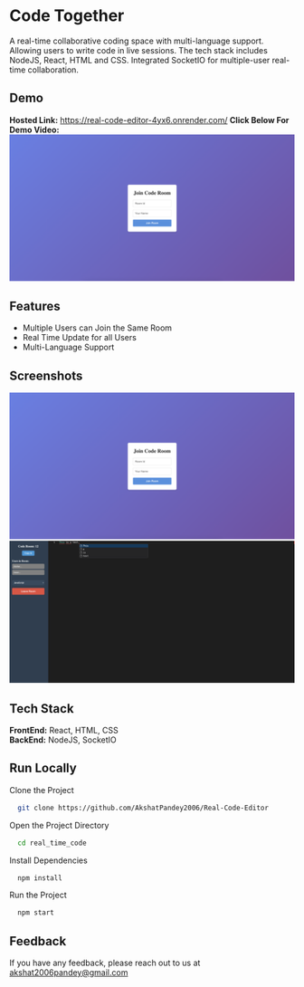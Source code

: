 
# Code Together

A real-time collaborative coding space with multi-language support. Allowing users to write code in live sessions. The tech stack includes NodeJS, React, HTML and CSS. Integrated SocketIO for multiple-user real-time collaboration.





## Demo

**Hosted Link:** https://real-code-editor-4yx6.onrender.com/
**Click Below For Demo Video:**
[![Video Link:](1.png)](https://www.youtube.com/watch?v=ldDBB1Ir6PM)
## Features

- Multiple Users can Join the Same Room
- Real Time Update for all Users
- Multi-Language Support


## Screenshots

![App Screenshot](./1.png)
![App Screenshot](./2.png)
## Tech Stack

**FrontEnd:** React, HTML, CSS  
**BackEnd:** NodeJS, SocketIO  

## Run Locally

Clone the Project

```bash
  git clone https://github.com/AkshatPandey2006/Real-Code-Editor
```

Open the Project Directory

```bash
  cd real_time_code
```

Install Dependencies

```bash
  npm install
```

Run the Project

```bash
  npm start
```




## Feedback

If you have any feedback, please reach out to us at akshat2006pandey@gmail.com

